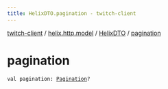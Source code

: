 ```yaml
---
title: HelixDTO.pagination - twitch-client
---
```


[twitch-client](../../index.html) / [helix.http.model](../index.html) / [HelixDTO](index.html) / [pagination](./pagination.html)

# pagination

`val pagination: `[`Pagination`](../-pagination/index.html)`?`